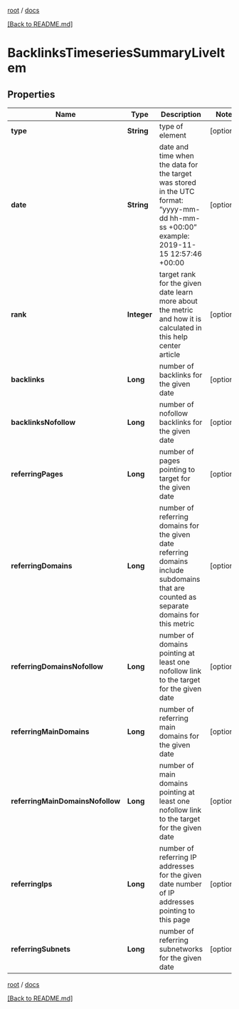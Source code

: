 [root](./../ "root") / [docs](./ "docs")

[[Back to README.md]](./../README.md "[Back to README.md]")

# BacklinksTimeseriesSummaryLiveItem

## Properties

| Name | Type | Description | Notes |
|------------ | ------------- | ------------- | -------------|
|**type** | **String** | type of element |  [optional] |
|**date** | **String** | date and time when the data for the target was stored in the UTC format: “yyyy-mm-dd hh-mm-ss +00:00” example: 2019-11-15 12:57:46 +00:00 |  [optional] |
|**rank** | **Integer** | target rank for the given date learn more about the metric and how it is calculated in this help center article |  [optional] |
|**backlinks** | **Long** | number of backlinks for the given date |  [optional] |
|**backlinksNofollow** | **Long** | number of nofollow backlinks for the given date |  [optional] |
|**referringPages** | **Long** | number of pages pointing to target for the given date |  [optional] |
|**referringDomains** | **Long** | number of referring domains for the given date referring domains include subdomains that are counted as separate domains for this metric |  [optional] |
|**referringDomainsNofollow** | **Long** | number of domains pointing at least one nofollow link to the target for the given date |  [optional] |
|**referringMainDomains** | **Long** | number of referring main domains for the given date |  [optional] |
|**referringMainDomainsNofollow** | **Long** | number of main domains pointing at least one nofollow link to the target for the given date |  [optional] |
|**referringIps** | **Long** | number of referring IP addresses for the given date number of IP addresses pointing to this page |  [optional] |
|**referringSubnets** | **Long** | number of referring subnetworks for the given date |  [optional] |

[root](./../ "root") / [docs](./ "docs")

[[Back to README.md]](./../README.md "[Back to README.md]")